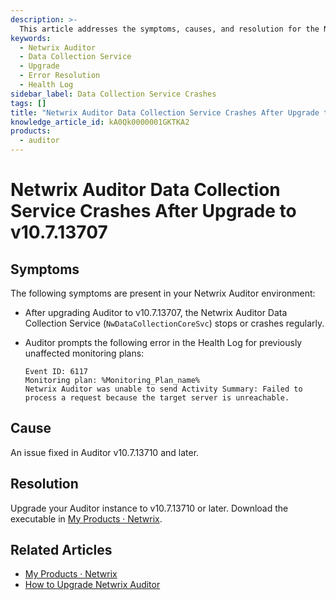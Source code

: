 ```yaml
---
description: >-
  This article addresses the symptoms, causes, and resolution for the Netwrix Auditor Data Collection Service crashing after an upgrade to version 10.7.13707.
keywords:
  - Netwrix Auditor
  - Data Collection Service
  - Upgrade
  - Error Resolution
  - Health Log
sidebar_label: Data Collection Service Crashes
tags: []
title: "Netwrix Auditor Data Collection Service Crashes After Upgrade to v10.7.13707"
knowledge_article_id: kA0Qk0000001GKTKA2
products:
  - auditor
---
```


# Netwrix Auditor Data Collection Service Crashes After Upgrade to v10.7.13707

## Symptoms

The following symptoms are present in your Netwrix Auditor environment:

- After upgrading Auditor to v10.7.13707, the Netwrix Auditor Data Collection Service (`NwDataCollectionCoreSvc`) stops or crashes regularly.
- Auditor prompts the following error in the Health Log for previously unaffected monitoring plans:

  ```
  Event ID: 6117
  Monitoring plan: %Monitoring_Plan_name%
  Netwrix Auditor was unable to send Activity Summary: Failed to process a request because the target server is unreachable.
  ```

## Cause

An issue fixed in Auditor v10.7.13710 and later.

## Resolution

Upgrade your Auditor instance to v10.7.13710 or later. Download the executable in [My Products · Netwrix](https://www.netwrix.com/my_products.html).

## Related Articles

- [My Products · Netwrix](https://www.netwrix.com/my_products.html)
- [How to Upgrade Netwrix Auditor](/docs/kb/auditor/how-to-upgrade-netwrix-auditor.md)